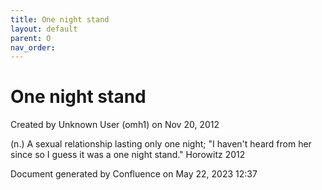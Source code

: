 ```yaml
---
title: One night stand
layout: default
parent: O
nav_order:
---
```


# One night stand

Created by  Unknown User (omh1) on Nov 20, 2012

(n.) A sexual relationship lasting only one night; &quot;I haven't heard from her since so I guess it was a one night stand.&quot; Horowitz 2012

Document generated by Confluence on May 22, 2023 12:37


